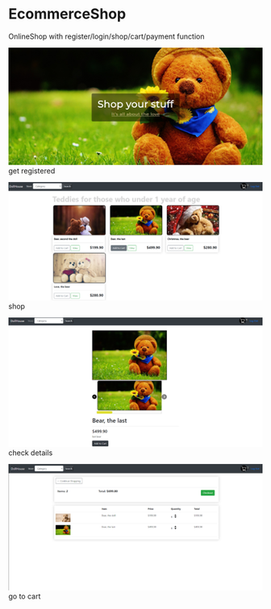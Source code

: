 # EcommerceShop
OnlineShop with register/login/shop/cart/payment function






![ScreenShot](/screenshots/num1.png)
get registered



![ScreenShot](/screenshots/num2.png)
shop

![ScreenShot](/screenshots/num3.png)
check details




![ScreenShot](/screenshots/num4.png)
go to cart
